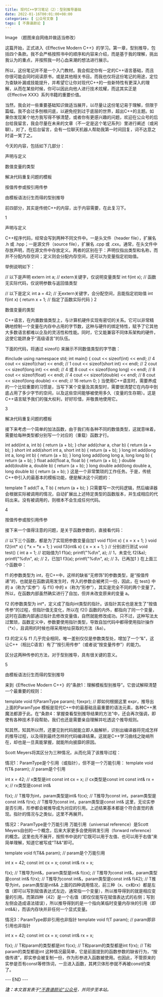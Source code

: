 ```yaml
---
title: 现代C++学习笔记（2）：型别推导基础
date: 2022-01-16T00:01:00+08:00
categories: [ 公众号文章 ]
tags: [ 不靠谱颜论 ]
---
```


Image
（题图来自网络并做适当修改）

这篇开始，正式进入《Effective Modern C++》的学习。第一章，型别推导，包括四个条款。我不会严格按照书中的顺序和内容来介绍，而是基于我的理解，挑出我认为的重点，并按照我一时心血来潮的想法进行展示。

所以，这份笔记并不是一个入门教材。我会假定你有一定的C++语言基础，而且你很可能会同时阅读原书，或是其他相关书目。而我也仅将这份笔记的用途，定位为查缺补漏或技能提升，并希望它让你对现代C++的一些新特性有更深入的理解，从而在某些时候，你可以因此向他人进行技术炫耀，而这其实正是《Effective XXX》系列书籍的重要价值。

当然，我会对一些重要基础知识做适当展开，以尽量让这份笔记易于理解，但限于篇幅，我不会过多刨根问底，以避免挖到过于底层的世界，超出C++的主题。如果你发现某个地方我写得不够清楚，或者你有更感兴趣的问题，欢迎在公众号的后台给我留言，我会尽量在未来的文章（不一定是这个笔记系列）里进行阐述（或闲聊）。对了，在后台留言，会有一位聊天机器人帮助我第一时间回复，词不达意之时请一笑了之。

今天的内容，包括如下几部分：

声明与定义

数值变量的类型

解决代码重复问题的模板

按值传参或按引用传参

由模板语法衍生而得的型别推导

前四部分，其实是传统C++的内容，出于内容需要，在此复习下。

1

声明与定义

C++程序代码，经常会写到两种不同文件中。一是头文件（header file），扩展名 .h 或 .hpp；一是源文件（source file），扩展名 .cpp 或 .cxx。通常，在头文件中存放声明，而在源文件中存放定义。两者的区别在于：声明仅指出类型和名称，而并不分配内存空间；定义则会分配内存空间，还可以为变量指定初始值。

举例说明如下：

// 以下是声明
extern int a; // extern关键字，仅说明变量类型
int f(int x); // 函数无实际代码，仅说明参数与返回值类型

// 以下是定义
int a = 42; // 无extern关键字，会分配空间，且能指定初始值
int f(int x) {
  return x + 1; // 指定了函数实际代码
}
2

数值变量的类型

C++语言，在内置数值类型上，与计算机硬件实现有密切的关系。它可以非常精确地控制一个变量在内存中占用的字节数，这种与硬件的绑定特性，赋予了它其他大多数语言都难以企及的灵活性和性能。同时，它又能兼容不同体系架构的硬件，这使它能跻身于“高级语言”的队伍。

下面的代码，将通过 sizeof() 来展示不同数值类型的字节数：

#include <iostream>
using namespace std;
int main() {
  cout << sizeof(int) << endl; // 4
  cout << sizeof(char) << endl; // 1
  cout << sizeof(short int) << endl; // 2
  cout << sizeof(long int) << endl; // 4 或 8
  cout << sizeof(long long) << endl; // 8
  cout << sizeof(float) << endl; // 4
  cout << sizeof(double) << endl; // 8
  cout << sizeof(long double) << endl; // 16
  return 0;
}
当使用C++语言时，需要养成的一个比较重要的习惯是，当写下某个变量及其类型时，需要很清楚它在内存中到底占用了多少字节的空间，以及这些空间能够被使用多久（变量的生存期）。这是C++语言赋予我们的强大权利，好好珍惜，并敬畏地使用它。

3

解决代码重复问题的模板

接下来考虑一个简单的加法函数，由于我们有各种不同的数值类型，这就意味着，需要给每种类型都分别写一个对应的（重载）函数才行。

int add(int a, int b) { return (a + b); }
char add(char a, char b) { return (a + b); }
short int add(short int a, short int b) { return (a + b); }
long int add(long int a, long int b) { return (a + b); }
long long add(long long a, long long b) { return (a + b); }
float add(float a, float b) { return (a + b); }
double add(double a, double b) { return (a + b); }
long double add(long double a, long double b) { return (a + b); }
这是一个非常繁琐的工作任务。于是，传统C++中引入的最基本的模板功能，便是解决这个问题的：

template <typename T>
T add(T a, T b) { return (a + b); }
只需要写一次代码逻辑，然后编译器会根据实际被调用的情况，自动扩展出上述特定类型的函数版本，并生成相应的代码出来。没有被调用的，则根本不会生成任何代码。

4

按值传参或按引用传参

接下来一个值得注意的问题，是关于函数参数的，直接看代码：

// 以下三个函数，都是为了实现把参数变量自加1
void f1(int x) { x = x + 1; }
void f2(int* x) { *x = *x + 1; }
void f3(int& x) { x = x + 1; }
// 分别进行测试
void test() {
  int a = 1; // 初始值为1
  f1(a); printf("%d\n", a); // 1，未变化
  f2(&a); printf("%d\n", a); // 2，已加1
  f3(a); printf("%d\n", a); // 3，已再加1
}
在上面三个函数中：

f1 的参数类型为 int，在C++中，这样的缺省“无修饰”的参数类型，是“按值传递”的，也就是在函数调用发生时，传入的参数会被拷贝一份，因此，在 test() 中的 a（称为“实参”）与 f1() 中的 x（称为“形参”），其实是完全不同的两个变量了。所以，在函数内部虽然确实进行了自加，但并未改变原来的变量 a。

f2 的参数类型为 int*，定义成了指向int类型的指针。该指针其实也是发生了“按值传参”的过程，但指针值无变化，所以在 f2() 函数的内外，都指向了同一个变量，这时在函数内部通过指针去修改变量值，自然就能修改成功。只不过，这种写法太过繁琐，函数定义中，参数要使用指针类型，导致自加代码中都得使用指针操作（*x），且调用的时候也得采用地址获取的方法（&a）。

f3 的定义与 f1 几乎完全相同，唯一差别仅仅是参数类型处，增加了一个“&”，这让C++（相比C语言）有了“按引用传参”（或者说“按变量传参”）的能力。

区分这两种传参的方法，对于型别推导，具有很关键的意义。

5

由模板语法衍生而得的型别推导

来到《Effective Modern C++》的“条款1：理解模板型别推导”。它尝试解释清楚一个最重要的规则：

template<typename T>
void f(ParamType param);
f(expr); // 即如何根据这里 expr，推导出上面的ParamType
模板是现代C++中的最基础且最重要的语法元素，各种C++黑魔法都源于此。在“条款4：掌握查看型别推导结果的方法”中，还会再次强调，即使有各种技术手段帮助，我们也还是需要亲自理解并吃透这个推导规则。

知其然，知其所以然，还要见到代码就能立即人脑解析，识别出编译器将完成怎样的推导过程，以及得到最终怎样的代码编译结果。这就是C++学习曲线之陡峭所在，却也是一旦真能掌握，就能所向披靡的原因。

Scott Meyers将其区分为三种情况，从而化简了该推导过程：

情况1：ParamType是个引用（或指针），但不是一个万能引用：
template<typename T>
void f(T& param); // param是个引用

int x = 42; // x类型是int
const int cx = x; // cx类型是const int
const int& rx = x; // rx类型是const int&

f(x); // T推导为int，param类型是int&
f(cx); // T推导为const int，param类型是const int&
f(rx); // T推导为const int，param类型是const int&
这里，无论实参是否引用，形参都会被推导成为对应的引用。上述结果基本都是个符合直觉的表现。指针的情况与之类似，这里不再展开。

情况2：ParamType是个万能引用
万能引用（universal reference）是Scott Meyers自创的一个概念，后来大家更多会使用转发引用（forward reference）的概念。这里也先不展开，按照书中说的“它既可以用于左值、也可以用于右值”来简单理解，知道它被写成“T&&”即可。

template<typename T>
void f(T&& param); // param是个万能引用

int x = 42;
const int cx = x;
const int& rx = x;

f(x); // T推导为int&，param类型是int&
f(cx); // T推导为const int&，param类型是const int&
f(rx); // T推导为const int&，param类型是const int&
f(42); // T推导为int，param类型是int&&
上面的四种调用情况，前三种（x、cx和rx）都是左值（即可以写到赋值表达式左边，通常指一个变量），所以推导得到的就是相应变量的引用。而第四种（42）是一个右值（即仅仅能写在赋值表达式的右侧；写到左侧会造成语法错误），所以推导得到的是一个指向某临时变量内存块的引用（即int&&），而该内存块并非任何一个显式变量。

情况3：ParamType即非引用也非指针
template<typename T>
void f(T param); // param即非引用也非指针

int x = 42;
const int cx = x;
const int& rx = x;

f(x); // T和param的类型都是int
f(cx); // T和param的类型都是int
f(rx); // T和param的类型都是int
这种情况最简单，它是前面提到的函数参数的缺省行为，“按值传递”，即实参会被复制一份，作为形参进入函数被使用。也因此，不管原来的实参是否有const等修饰词，一旦进入函数，其拷贝体形参就不再被const约束了。

<div class="p-5 text-center">--- END ---</div>

<i><b>注：</b>本文首发表于[“不靠谱颜论”公众号](https://mp.weixin.qq.com/s/6rlkGgQvP3USbrwF6D5Iyg)，并同步至本站。</i>
